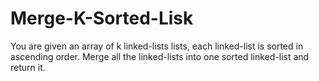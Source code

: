 # Merge-K-Sorted-Lisk
You are given an array of k linked-lists lists, each linked-list is sorted in ascending order.  Merge all the linked-lists into one sorted linked-list and return it.
